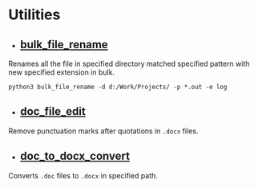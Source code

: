 # Utilities

- ## [bulk_file_rename](bulk_file_rename.py)
Renames all the file in specified directory matched specified pattern with new specified extension  in bulk.
```shell
python3 bulk_file_rename -d d:/Work/Projects/ -p *.out -e log
```

- ## [doc_file_edit](doc_file_edit.py)
Remove punctuation marks after quotations in `.docx` files.

- ## [doc_to_docx_convert](doc_to_docx_convert.py)
Converts `.doc` files to `.docx` in specified path.